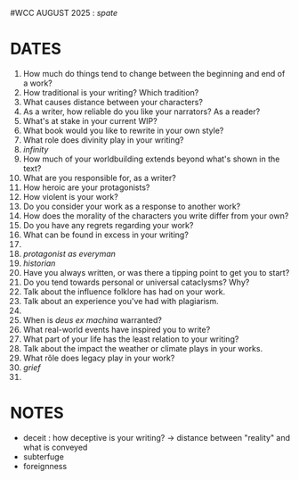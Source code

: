 #WCC AUGUST 2025 : *spate*
<!-- Atra-ḫasīs -->

# DATES
1. How much do things tend to change between the beginning and end of a work?
2. How traditional is your writing? Which tradition?
3. What causes distance between your characters?
4. As a writer, how reliable do you like your narrators? As a reader?
5. What's at stake in your current WIP?
6. What book would you like to rewrite in your own style?
7. What role does divinity play in your writing?
8. *infinity*
9. How much of your worldbuilding extends beyond what's shown in the text?
10. What are you responsible for, as a writer?
11. How heroic are your protagonists?
12. How violent is your work?
13. Do you consider your work as a response to another work?
14. How does the morality of the characters you write differ from your own?
15. Do you have any regrets regarding your work?
16. What can be found in excess in your writing?
17. 
18. *protagonist as everyman*
19. *historian*
20. Have you always written, or was there a tipping point to get you to start?
21. Do you tend towards personal or universal cataclysms? Why?
22. Talk about the influence folklore has had on your work.
23. Talk about an experience you've had with plagiarism.
24. 
25. When is *deus ex machina* warranted?
26. What real-world events have inspired you to write?
27. What part of your life has the least relation to your writing?
28. Talk about the impact the weather or climate plays in your works.
29. What rôle does legacy play in your work?
30. *grief*
31. 

# NOTES
- deceit : how deceptive is your writing? → distance between "reality" and what is conveyed
- subterfuge
- foreignness

